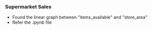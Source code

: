 ### Supermarket Sales

- Found the linear graph between "items_available" and "store_area"
- Refer the .ipynb file
